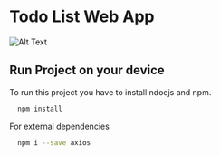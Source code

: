 # Todo List Web App

![Alt Text](https://media.giphy.com/media/5UOZPqTDnx0dPXc6Yu/giphy.gif)


## Run Project on your device

To run this project you have to install ndoejs and npm.

```bash
  npm install
```
For external dependencies

  
```bash
  npm i --save axios 
```


